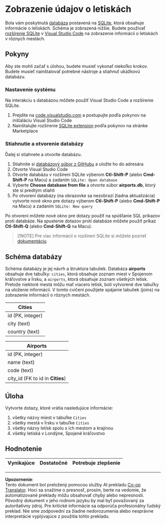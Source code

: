 <!--
CO_OP_TRANSLATOR_METADATA:
{
  "original_hash": "2f2d7693f28e4b2675f275e489dc5aac",
  "translation_date": "2025-08-26T14:33:24+00:00",
  "source_file": "2-Working-With-Data/05-relational-databases/assignment.md",
  "language_code": "sk"
}
-->
# Zobrazenie údajov o letiskách

Bola vám poskytnutá [databáza](https://raw.githubusercontent.com/Microsoft/Data-Science-For-Beginners/main/2-Working-With-Data/05-relational-databases/airports.db) postavená na [SQLite](https://sqlite.org/index.html), ktorá obsahuje informácie o letiskách. Schéma je zobrazená nižšie. Budete používať [rozšírenie SQLite](https://marketplace.visualstudio.com/items?itemName=alexcvzz.vscode-sqlite&WT.mc_id=academic-77958-bethanycheum) v [Visual Studio Code](https://code.visualstudio.com?WT.mc_id=academic-77958-bethanycheum) na zobrazenie informácií o letiskách v rôznych mestách.

## Pokyny

Aby ste mohli začať s úlohou, budete musieť vykonať niekoľko krokov. Budete musieť nainštalovať potrebné nástroje a stiahnuť ukážkovú databázu.

### Nastavenie systému

Na interakciu s databázou môžete použiť Visual Studio Code a rozšírenie SQLite.

1. Prejdite na [code.visualstudio.com](https://code.visualstudio.com?WT.mc_id=academic-77958-bethanycheum) a postupujte podľa pokynov na inštaláciu Visual Studio Code
1. Nainštalujte rozšírenie [SQLite extension](https://marketplace.visualstudio.com/items?itemName=alexcvzz.vscode-sqlite&WT.mc_id=academic-77958-bethanycheum) podľa pokynov na stránke Marketplace

### Stiahnutie a otvorenie databázy

Ďalej si stiahnete a otvoríte databázu.

1. Stiahnite si [databázový súbor z GitHubu](https://raw.githubusercontent.com/Microsoft/Data-Science-For-Beginners/main/2-Working-With-Data/05-relational-databases/airports.db) a uložte ho do adresára
1. Otvorte Visual Studio Code
1. Otvorte databázu v rozšírení SQLite výberom **Ctl-Shift-P** (alebo **Cmd-Shift-P** na Macu) a zadaním `SQLite: Open database`
1. Vyberte **Choose database from file** a otvorte súbor **airports.db**, ktorý ste si predtým stiahli
1. Po otvorení databázy (na obrazovke sa nezobrazí žiadna aktualizácia) vytvorte nové okno pre dotazy výberom **Ctl-Shift-P** (alebo **Cmd-Shift-P** na Macu) a zadaním `SQLite: New query`

Po otvorení môžete nové okno pre dotazy použiť na spúšťanie SQL príkazov proti databáze. Na spustenie dotazov proti databáze môžete použiť príkaz **Ctl-Shift-Q** (alebo **Cmd-Shift-Q** na Macu).

> [!NOTE] Pre viac informácií o rozšírení SQLite si môžete pozrieť [dokumentáciu](https://marketplace.visualstudio.com/items?itemName=alexcvzz.vscode-sqlite&WT.mc_id=academic-77958-bethanycheum)

## Schéma databázy

Schéma databázy je jej návrh a štruktúra tabuliek. Databáza **airports** obsahuje dve tabuľky: `cities`, ktorá obsahuje zoznam miest v Spojenom kráľovstve a Írsku, a `airports`, ktorá obsahuje zoznam všetkých letísk. Pretože niektoré mestá môžu mať viacero letísk, boli vytvorené dve tabuľky na uloženie informácií. V tomto cvičení použijete spájanie tabuliek (joins) na zobrazenie informácií o rôznych mestách.

| Cities           |
| ---------------- |
| id (PK, integer) |
| city (text)      |
| country (text)   |

| Airports                         |
| -------------------------------- |
| id (PK, integer)                 |
| name (text)                      |
| code (text)                      |
| city_id (FK to id in **Cities**) |

## Úloha

Vytvorte dotazy, ktoré vrátia nasledujúce informácie:

1. všetky názvy miest v tabuľke `Cities`
1. všetky mestá v Írsku v tabuľke `Cities`
1. všetky názvy letísk spolu s ich mestom a krajinou
1. všetky letiská v Londýne, Spojené kráľovstvo

## Hodnotenie

| Vynikajúce | Dostatočné | Potrebuje zlepšenie |
| ---------- | ---------- | ------------------- |

---

**Upozornenie**:  
Tento dokument bol preložený pomocou služby AI prekladu [Co-op Translator](https://github.com/Azure/co-op-translator). Hoci sa snažíme o presnosť, prosím, berte na vedomie, že automatizované preklady môžu obsahovať chyby alebo nepresnosti. Pôvodný dokument v jeho rodnom jazyku by mal byť považovaný za autoritatívny zdroj. Pre kritické informácie sa odporúča profesionálny ľudský preklad. Nie sme zodpovední za žiadne nedorozumenia alebo nesprávne interpretácie vyplývajúce z použitia tohto prekladu.